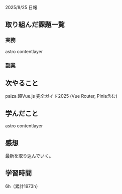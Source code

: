 
2025/8/25 日報
## 取り組んだ課題一覧


### 実務
astro contentlayer


### 副業



## 次やること
paiza
超Vue.js 完全ガイド2025 (Vue Router, Pinia含む)


## 学んだこと
astro contentlayer


## 感想
最新を取り込んでいく。


## 学習時間
6h（累計1973h）
